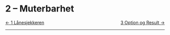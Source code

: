 # 2 – Muterbarhet

<span style="justify-content: space-between; display: flex"><span>
    [← 1 Lånesjekkeren](./1-borrow-checker.md)
</span> <span>
    [3 Option og Result →](./3-option-og-result.md)
</span></span>

___